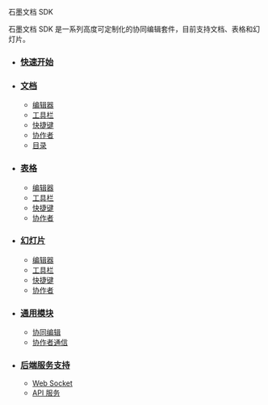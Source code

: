 <div class="doc-wrapper">
  <section class="doc-header">
    <p class="doc-title">
      石墨文档 SDK
    </p>
    <p class="doc-desc">
      石墨文档 SDK 是一系列高度可定制化的协同编辑套件，目前支持文档、表格和幻灯片。
    </p>
  </section>

  <ul class="doc-detail">
    <!-- 快速开始 -->
    <li>
      <h3><a href="/quick-start.md/">快速开始</a></h3>
    </li>
    <!-- 文档 -->
    <li>
      <h3><a href="/document/readme.md/">文档</a></h3>
      <ul class="doc-dashboard doc-detail-item">
        <li><a href="/document/editor.md/">编辑器</a></li>
        <li><a href="/document/toolbar.md/">工具栏</a></li>
        <li><a href="/document/shortcut.md/">快捷键</a></li>
        <li><a href="/document/collaborator.md/">协作者</a></li>
        <li><a href="/document/mulu.md/">目录</a></li>
      </ul>
    </li>
    <!-- 表格 -->
    <li>
      <h3><a href="/sheet/readme.md/">表格</a></h3>
      <ul class="doc-dashboard doc-detail-item">
        <li><a href="/sheet/editor.md/">编辑器</a></li>
        <li><a href="/sheet/toolbar.md/">工具栏</a></li>
        <li><a href="/sheet/shortcut.md/">快捷键</a></li>
        <li><a href="/sheet/collaborator.md/">协作者</a></li>
      </ul>
    </li>
    <!-- 幻灯片 -->
    <li>
      <h3><a href="/slide/readme.md/">幻灯片</a></h3>
      <ul class="doc-dashboard doc-detail-item">
        <li><a href="/slide/editor.md/">编辑器</a></li>
        <li><a href="/slide/toolbar.md/">工具栏</a></li>
        <li><a href="/slide/shortcut.md/">快捷键</a></li>
        <li><a href="/slide/collaborator.md/">协作者</a></li>
      </ul>
    </li>
    <!-- 通用模块 -->
    <li>
      <h3><a href="/common/readme.md/">通用模块</a></h3>
      <ul class="doc-dashboard doc-detail-item">
        <li><a href="/common/collaboration.md/">协同编辑</a></li>
        <li><a href="/common/collaborator_connect.md/">协作者通信</a></li>
      </ul>
    </li>
    <!-- 后端服务支持 -->
    <li>
      <h3><a href="/dashboard/readme.md/">后端服务支持</a></h3>
      <ul class="doc-dashboard doc-detail-item">
        <li><a href="/dashboard/schema.md/">Web Socket</a></li>
        <li><a href="/dashboard/schema.md/">API 服务</a></li>
      </ul>
    </li>
  </ul>
</div>
